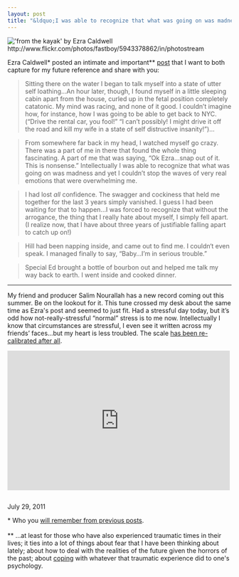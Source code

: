 ```yaml
---
layout: post
title: "&ldquo;I was able to recognize that what was going on was madness and yet I couldn&rsquo;t stop the waves&hellip;&rdquo;"
---
```


<img src="http://farm7.static.flickr.com/6004/5943378862_e20d6c09fb.jpg" title="'from the kayak' by Ezra Caldwell http://www.flickr.com/photos/fastboy/5943378862/in/photostream">

Ezra Caldwell* posted an intimate and important** [post](http://www.fastboycycles.com/teachingcancertocry/?p=702) that I want to both capture for my future reference and share with you:

> Sitting there on the water I began to talk myself into a state of utter self loathing&hellip;An hour later, though, I found myself in a little sleeping cabin apart from the house, curled up in the fetal position completely catatonic. My mind was racing, and none of it good. I couldn&rsquo;t imagine how, for instance, how I was going to be able to get back to NYC. (&ldquo;Drive the rental car, you fool!&rdquo; &ldquo;I can&rsquo;t possibly! I might drive it off the road and kill my wife in a state of self distructive insanity!&rdquo;)&hellip;

> From somewhere far back in my head, I watched myself go crazy.  There was a part of me in there that found the whole thing fascinating.  A part of me that was saying, &ldquo;Ok Ezra&hellip;snap out of it. This is nonsense.&rdquo; Intellectually I was able to recognize that what was going on was madness and yet I couldn&rsquo;t stop the waves of very real emotions that were overwhelming me.

> I had lost *all* confidence. The swagger and cockiness that held me together for the last 3 years simply vanished. I guess I had been waiting for that to happen&hellip;I was forced to recognize that without the arrogance, the thing that I really hate about myself, I simply fell apart. (I realize now, that I have about three years of justifiable falling apart to catch up on!)

> Hill had been napping inside, and came out to find me. I couldn&lsquo;t even speak. I managed finally to say, &ldquo;Baby&hellip;I&rsquo;m in serious trouble.&rdquo;

> Special Ed brought a bottle of bourbon out and helped me talk my way back to earth. I went inside and cooked dinner.

<hr>

My friend and producer Salim Nourallah has a new record coming out this summer. Be on the lookout for it. This tune crossed my desk about the same time as Ezra's post and seemed to just fit. Had a stressful day today, but it&rsquo;s odd how not-really-stressful &ldquo;normal&rdquo; stress is to me now. Intellectually I know that circumstances are stressful, I even see it written across my friends&rsquo; faces&hellip;but my heart is less troubled. The scale [has been re-calibrated after all](http://2010.danielsjourney.com/2011/02/28/I-can-not-go-on.html).

<iframe width="500" height="314" src="http://www.youtube.com/embed/_rEVko3rHoI?rel=0&amp;hd=1" frameborder="0" allowfullscreen></iframe>

<p class="date" style="margin-top:2em;">July 29, 2011</p>

<p class="postscript">* Who you <a href="http://2010.danielsjourney.com/2010/10/24/fast-boy.html">will remember from previous posts</a>.<br><br>** &hellip;at least for those who have also experienced traumatic times in their lives; it ties into a lot of things about fear that I have been thinking about lately; about how to deal with the realities of the future given the horrors of the past; about <a href="http://2010.danielsjourney.com/2011/02/06/a-black-wave-is-comin.html">coping</a> with whatever that traumatic experience did to one's psychology.</p>